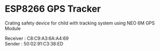 # ESP8266 GPS Tracker

Crating safety device for child with tracking system using NEO 6M GPS Module

Receiver : C8:C9:A3:6A:A4:69 <br>
Sender : 50:02:91:C3:38:ED
